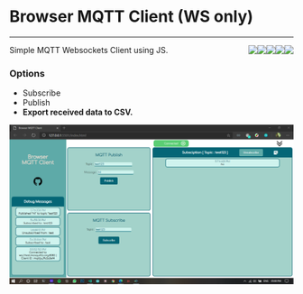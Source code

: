 # Browser MQTT Client (WS only)
<hr>

<img align="right" src="https://img.shields.io/badge/Code-JavaScript-informational?style=flat&logo=javascript&logoColor=white&color=ebd234"> 

<img align="right" src="https://img.shields.io/badge/Code-CSS-informational?style=flat&logo=css3&logoColor=white&color=345ceb"> 

<img align="right" src="https://img.shields.io/badge/Code-HTML-informational?style=flat&logo=html5&logoColor=white&color=eb6734"> 

<a href="https://github.com/mqttjs/MQTT.js">
<img align="right" src="https://img.shields.io/badge/Tools-mqtt.js-informational?style=flat&logo=eclipse-mosquitto&logoColor=white&color=0237a3">
</a>

<img align="right" src="https://img.shields.io/badge/Version-1.0-brightgreen">

Simple MQTT Websockets Client using JS.

### **Options**

* Subscribe
* Publish
* **Export received data to CSV.**

<a href="https://iamgroot.xyz">
<img src="/images/screenShots.png">
</a>

